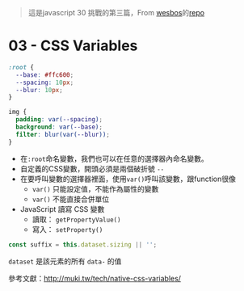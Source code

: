> 這是javascript 30 挑戰的第三篇，From [wesbos](https://twitter.com/wesbos)的[repo](https://github.com/wesbos/JavaScript30)

# 03 - CSS Variables

```CSS
:root {
  --base: #ffc600;
  --spacing: 10px;
  --blur: 10px;
}

img {
  padding: var(--spacing);
  background: var(--base);
  filter: blur(var(--blur));
}
```
* 在`:root`命名變數，我們也可以在任意的選擇器內命名變數。
* 自定義的CSS變數，開頭必須是兩個破折號 `--`
* 在要呼叫變數的選擇器裡面，使用`var()`呼叫該變數，跟function很像
  * `var()` 只能設定值，不能作為屬性的變數
  * `var()` 不能直接合併單位
* JavaScript 讀寫 CSS 變數
  * 讀取： `getPropertyValue()`
  * 寫入： `setProperty()`

```Javascript
const suffix = this.dataset.sizing || '';
```
`dataset` 是該元素的所有 `data-` 的值

參考文獻：http://muki.tw/tech/native-css-variables/

